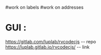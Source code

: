 #work on labels
#work on addresses


# GUI :
https://gitlab.com/luplab/rvcodecjs -- repo
https://luplab.gitlab.io/rvcodecjs/ -- link